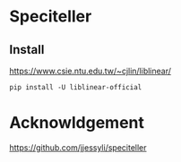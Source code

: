 # Speciteller

## Install

https://www.csie.ntu.edu.tw/~cjlin/liblinear/

```
pip install -U liblinear-official
```


# Acknowldgement
https://github.com/jjessyli/speciteller